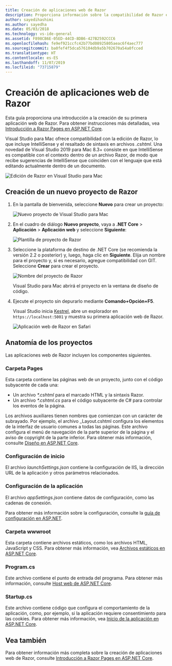 ```yaml
---
title: Creación de aplicaciones web de Razor
description: Proporciona información sobre la compatibilidad de Razor en aplicaciones de ASP.NET Core en Visual Studio para Mac.
author: sayedihashimi
ms.author: sayedha
ms.date: 05/03/2018
ms.technology: vs-ide-general
ms.assetid: F898CB6E-05ED-44CD-8DB6-427B2592CCC6
ms.openlocfilehash: fe9ef921ccfc42b77bd08925805aeac6f4aec777
ms.sourcegitcommit: ba0fef4f5dca576104db9a5b702670a54a0fcced
ms.translationtype: HT
ms.contentlocale: es-ES
ms.lasthandoff: 11/07/2019
ms.locfileid: "73715879"
---
```

# <a name="create-razor-web-apps"></a>Creación de aplicaciones web de Razor

Esta guía proporciona una introducción a la creación de su primera aplicación web de Razor. Para obtener instrucciones más detalladas, vea [Introducción a Razor Pages en ASP.NET Core](/aspnet/core/razor-pages/index).

Visual Studio para Mac ofrece compatibilidad con la edición de Razor, lo que incluye IntelliSense y el resaltado de sintaxis en archivos *.cshtml*. Una novedad de Visual Studio 2019 para Mac 8.3+ consiste en que IntelliSense es compatible con el contexto dentro de un archivo Razor, de modo que recibe sugerencias de IntelliSense que coinciden con el lenguaje que está editando actualmente dentro de un documento.

![Edición de Razor en Visual Studio para Mac](media/razor-2019.png)

## <a name="creating-a-new-razor-project"></a>Creación de un nuevo proyecto de Razor

1. En la pantalla de bienvenida, seleccione **Nuevo** para crear un proyecto:

   ![Nuevo proyecto de Visual Studio para Mac](media/razor-new.png)
1. En el cuadro de diálogo **Nuevo proyecto**, vaya a **.NET Core** > **Aplicación** > **Aplicación web** y seleccione **Siguiente**:

   ![Plantilla de proyecto de Razor](media/razor-new-project1.png)
1. Seleccione la plataforma de destino de .NET Core (se recomienda la versión 2.2 o posterior) y, luego, haga clic en **Siguiente**. Elija un nombre para el proyecto y, si es necesario, agregue compatibilidad con GIT. Seleccione **Crear** para crear el proyecto.

   ![Nombre del proyecto de Razor](media/razor-new-project2.png)

   Visual Studio para Mac abrirá el proyecto en la ventana de diseño de código.
1. Ejecute el proyecto sin depurarlo mediante **Comando+Opción+F5**.

   Visual Studio inicia [Kestrel](/aspnet/core/fundamentals/servers/kestrel), abre un explorador en `https://localhost:5001` y muestra su primera aplicación web de Razor.

   ![Aplicación web de Razor en Safari](media/razor-webapp.png)

## <a name="project-anatomy"></a>Anatomía de los proyectos

Las aplicaciones web de Razor incluyen los componentes siguientes.

### <a name="pages-folder"></a>Carpeta Pages

Esta carpeta contiene las páginas web de un proyecto, junto con el código subyacente de cada una:
   - Un archivo *\*.cshtml* para el marcado HTML y la sintaxis Razor.
   - Un archivo *\*.cshtml.cs* para el código subyacente de C# para controlar los eventos de la página.

Los archivos auxiliares tienen nombres que comienzan con un carácter de subrayado. Por ejemplo, el archivo _Layout.cshtml configura los elementos de la interfaz de usuario comunes a todas las páginas. Este archivo configura el menú de navegación de la parte superior de la página y el aviso de copyright de la parte inferior. Para obtener más información, consulte [Diseño en ASP.NET Core](/aspnet/core/mvc/views/layout).

### <a name="launch-settings"></a>Configuración de inicio

El archivo *launchSettings.json* contiene la configuración de IIS, la dirección URL de la aplicación y otros parámetros relacionados.

### <a name="app-settings"></a>Configuración de la aplicación

El archivo *appSettings.json* contiene datos de configuración, como las cadenas de conexión.

Para obtener más información sobre la configuración, consulte la [guía de configuración en ASP.NET](/aspnet/core/fundamentals/configuration/index).

### <a name="wwwroot-folder"></a>Carpeta wwwroot

Esta carpeta contiene archivos estáticos, como los archivos HTML, JavaScript y CSS. Para obtener más información, vea [Archivos estáticos en ASP.NET Core](/aspnet/core/fundamentals/static-files).

### <a name="programcs"></a>Program.cs

Este archivo contiene el punto de entrada del programa. Para obtener más información, consulte [Host web de ASP.NET Core](/aspnet/core/fundamentals/host/web-host).

### <a name="startupcs"></a>Startup.cs

Este archivo contiene código que configura el comportamiento de la aplicación, como, por ejemplo, si la aplicación requiere consentimiento para las cookies. Para obtener más información, vea [Inicio de la aplicación en ASP.NET Core](/aspnet/core/fundamentals/startup).

## <a name="see-also"></a>Vea también

Para obtener información más completa sobre la creación de aplicaciones web de Razor, consulte [Introducción a Razor Pages en ASP.NET Core](/aspnet/core/razor-pages/index).
